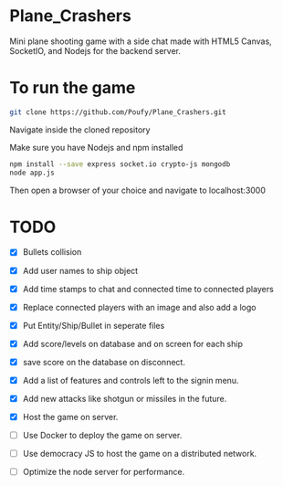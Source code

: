 # Plane_Crashers
Mini plane shooting game with a side chat made with HTML5 Canvas, SocketIO, and Nodejs for the backend server.

# To run the game
```bash
git clone https://github.com/Poufy/Plane_Crashers.git
```
Navigate inside the cloned repository

Make sure you have Nodejs and npm installed
```bash
npm install --save express socket.io crypto-js mongodb
node app.js
```
Then open a browser of your choice and navigate to localhost:3000

# TODO
- [x] Bullets collision

- [x] Add user names to ship object

- [x] Add time stamps to chat and connected time to connected players

- [x] Replace connected players with an image and also add a logo

- [x] Put Entity/Ship/Bullet in seperate files

- [x] Add score/levels on database and on screen for each ship

- [x] save score on the database on disconnect.

- [x] Add a list of features and controls left to the signin menu.

- [x] Add new attacks like shotgun or missiles in the future.

- [x] Host the game on server.

- [ ] Use Docker to deploy the game on server.

- [ ] Use democracy JS to host the game on a distributed network.

- [ ] Optimize the node server for performance.


